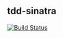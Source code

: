 tdd-sinatra
-----------

[![Build Status](https://travis-ci.org/yelinaung/tdd-sinatra.svg?branch=master)](https://travis-ci.org/yelinaung/tdd-sinatra)
